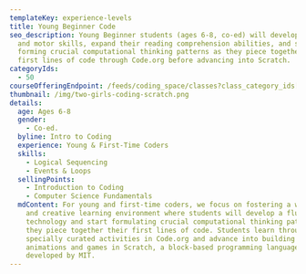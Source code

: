 ```yaml
---
templateKey: experience-levels
title: Young Beginner Code
seo_description: Young Beginner students (ages 6-8, co-ed) will develop typing
  and motor skills, expand their reading comprehension abilities, and start
  forming crucial computational thinking patterns as they piece together their
  first lines of code through Code.org before advancing into Scratch.
categoryIds:
  - 50
courseOfferingEndpoint: /feeds/coding_space/classes?class_category_ids[]=50
thumbnail: /img/two-girls-coding-scratch.png
details:
  age: Ages 6-8
  gender:
    - Co-ed.
  byline: Intro to Coding
  experience: Young & First-Time Coders
  skills:
    - Logical Sequencing
    - Events & Loops
  sellingPoints:
    - Introduction to Coding
    - Computer Science Fundamentals
  mdContent: For young and first-time coders, we focus on fostering a welcoming
    and creative learning environment where students will develop a fluency with
    technology and start formulating crucial computational thinking patterns as
    they piece together their first lines of code. Students learn through
    specially curated activities in Code.org and advance into building
    animations and games in Scratch, a block-based programming language
    developed by MIT.
---
```

